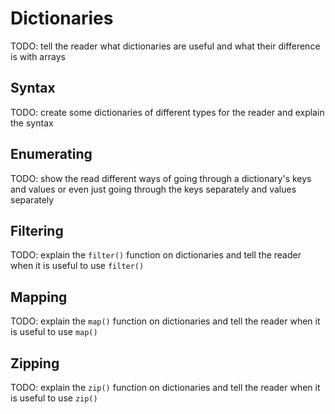 # Dictionaries

TODO: tell the reader what dictionaries are useful and what their difference is with arrays

## Syntax

TODO: create some dictionaries of different types for the reader and explain the syntax

## Enumerating

TODO: show the read different ways of going through a dictionary's keys and values or even just going through the keys separately and values separately

## Filtering

TODO: explain the `filter()` function on dictionaries and tell the reader when it is useful to use `filter()`

## Mapping

TODO: explain the `map()` function on dictionaries and tell the reader when it is useful to use `map()`

## Zipping

TODO: explain the `zip()` function on dictionaries and tell the reader when it is useful to use `zip()`